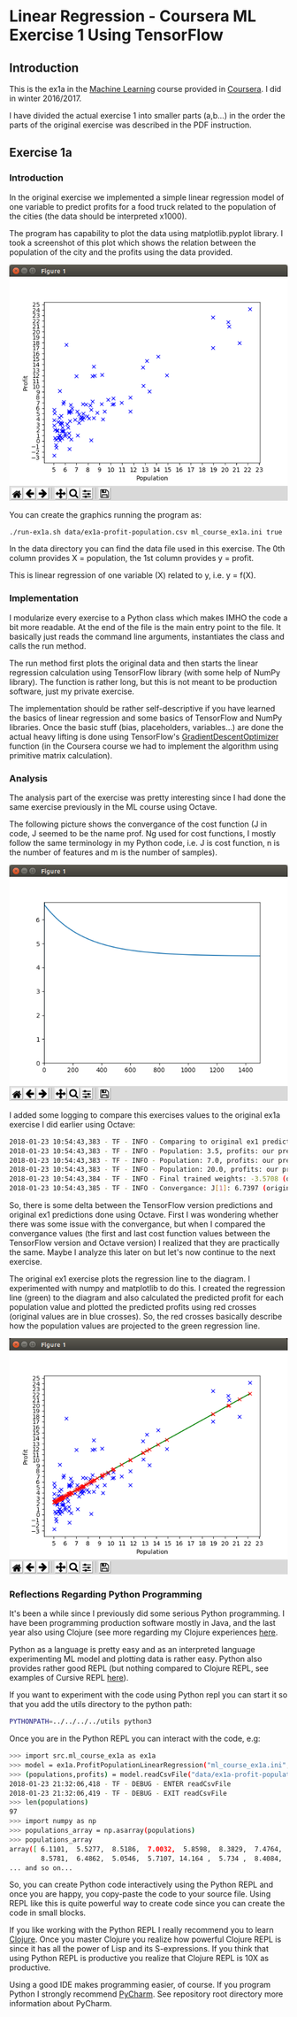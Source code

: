 # Linear Regression - Coursera ML Exercise 1 Using TensorFlow

## Introduction

This is the ex1a in the [Machine Learning](https://www.coursera.org/learn/machine-learning) course provided in [Coursera](https://www.coursera.org). I did in winter 2016/2017. 

I have divided the actual exercise 1 into smaller parts (a,b...) in the order the parts of the original exercise was described in the PDF instruction.

## Exercise 1a

### Introduction

In the original exercise we implemented a simple linear regression model of one variable to predict profits for a food truck related to the population of the cities (the data should be interpreted x1000). 

The program has capability to plot the data using matplotlib.pyplot library. I took a screenshot of this plot which shows the relation between the population of the city and the profits using the data provided.

![Octave plot of ex1](images/population-profit-plot-python.png "Octave plot of ex1")

You can create the graphics running the program as:

```bash
./run-ex1a.sh data/ex1a-profit-population.csv ml_course_ex1a.ini true
```

In the data directory you can find the data file used in this exercise. The 0th column provides X = population, the 1st column provides y = profit.

This is linear regression of one variable (X) related to y, i.e. y = f(X). 

### Implementation

I modularize every exercise to a Python class which makes IMHO the code a bit more readable. At the end of the file is the main entry point to the file. It basically just reads the command line arguments, instantiates the class and calls the run method. 

The run method first plots the original data and then starts the linear regression calculation using TensorFlow library (with some help of NumPy library). The function is rather long, but this is not meant to be production software, just my private exercise. 

The implementation should be rather self-descriptive if you have learned the basics of linear regression and some basics of TensorFlow and NumPy libraries. Once the basic stuff (bias, placeholders, variables...) are done the actual heavy lifting is done using TensorFlow's [GradientDescentOptimizer](https://www.tensorflow.org/api_docs/python/tf/train/GradientDescentOptimizer) function (in the Coursera course we had to implement the algorithm using primitive matrix calculation).

### Analysis

The analysis part of the exercise was pretty interesting since I had done the same exercise previously in the ML course using Octave. 

The following picture shows the convergance of the cost function (J in code, J seemed to be the name prof. Ng used for cost functions, I mostly follow the same terminology in my Python code, i.e. J is cost function, n is the number of features and m is the number of samples).

![Convergance of Python exercise](images/convergance-python.png "Convergance of Python exercise")

I added some logging to compare this exercises values to the original ex1a exercise I did earlier using Octave:

```bash
2018-01-23 10:54:43,383 - TF - INFO - Comparing to original ex1 predictions using populations 3.5, 7.0 and 20.0
2018-01-23 10:54:43,383 - TF - INFO - Population: 3.5, profits: our predicion: 0.490537 (original: 0.451977), delta: 0.04 (8.53%)
2018-01-23 10:54:43,383 - TF - INFO - Population: 7.0, profits: our predicion: 4.551895 (original: 4.534245), delta: 0.02 (0.39%)
2018-01-23 10:54:43,383 - TF - INFO - Population: 20.0, profits: our predicion: 19.636938 (original: 19.696956), delta: -0.06 (-0.30%)
2018-01-23 10:54:43,384 - TF - INFO - Final trained weights: -3.5708 (original: -3.6303), 1.1604 (original: 1.1664)
2018-01-23 10:54:43,385 - TF - INFO - Convergance: J[1]: 6.7397 (original: 6.7372), J[1500]: 4.4866 (original: 4.4834)
```

So, there is some delta between the TensorFlow version predictions and original ex1 predictions done using Octave. First I was wondering whether there was some issue with the convergance, but when I compared the convergance values (the first and last cost function values between the TensorFlow version and Octave version) I realized that they are practically the same. Maybe I analyze this later on but let's now continue to the next exercise.

The original ex1 exercise plots the regression line to the diagram. I experimented with numpy and matplotlib to do this. I created the regression line (green) to the diagram and also calculated the predicted profit for each population value and plotted the predicted profits using red crosses (original values are in blue crosses). So, the red crosses basically describe how the population values are projected to the green regression line.

![Regression line of Python exercise](images/regression-line-python.png "Regression line of Python exercise")


### Reflections Regarding Python Programming

It's been a while since I previously did some serious Python programming. I have been programming production software mostly in Java, and the last year also using Clojure (see more regarding my Clojure experiences [here](https://medium.com/tieto-developers/clojure-impressions-round-two-f989c0945f4b). 

Python as a language is pretty easy and as an interpreted language experimenting ML model and plotting data is rather easy. Python also provides rather good REPL (but nothing compared to Clojure REPL, see examples of Cursive REPL [here](https://cursive-ide.com/userguide/repl.html)).

If you want to experiment with the code using Python repl you can start it so that you add the utils directory to the python path:

```bash
PYTHONPATH=../../../../utils python3
```

Once you are in the Python REPL you can interact with the code, e.g:

```bash
>>> import src.ml_course_ex1a as ex1a
>>> model = ex1a.ProfitPopulationLinearRegression("ml_course_ex1a.ini", True)
>>> (populations,profits) = model.readCsvFile("data/ex1a-profit-population.csv")
2018-01-23 21:32:06,418 - TF - DEBUG - ENTER readCsvFile
2018-01-23 21:32:06,419 - TF - DEBUG - EXIT readCsvFile
>>> len(populations)
97
>>> import numpy as np
>>> populations_array = np.asarray(populations)
>>> populations_array
array([ 6.1101,  5.5277,  8.5186,  7.0032,  5.8598,  8.3829,  7.4764,
        8.5781,  6.4862,  5.0546,  5.7107, 14.164 ,  5.734 ,  8.4084,
... and so on...
```

So, you can create Python code interactively using the Python REPL and once you are happy, you copy-paste the code to your source file. Using REPL like this is quite powerful way to create code since you can create the code in small blocks.

If you like working with the Python REPL I really recommend you to learn [Clojure](https://clojure.org/). Once you master Clojure you realize how powerful Clojure REPL is since it has all the power of Lisp and its S-expressions. If you think that using Python REPL is productive you realize that Clojure REPL is 10X as productive. 

Using a good IDE makes programming easier, of course. If you program Python I strongly recommend [PyCharm](https://www.jetbrains.com/pycharm/). See repository root directory more information about PyCharm.



